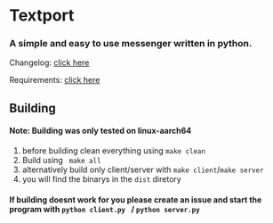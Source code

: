 # Textport
### A simple and easy to use messenger written in python.
Changelog: [click here](changelog.md)

Requirements: [click here](requirements.md)
## Building
#### Note: Building was only tested on linux-aarch64
1. before building clean everything using ``` make clean ```
2. Build using ``` make all```
3. alternatively build only client/server with ``` make client ```/``` make server ```
4. you will find the binarys in the ``` dist ``` diretory
#### If building doesnt work for you please create an issue and start the program with ```python client.py ``` / ```python server.py```
